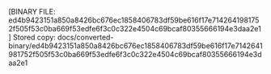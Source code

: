 [BINARY FILE: ed4b9423151a850a8426bc676ec1858406783df59be616f17e7142641981752f505f53c0ba669f53edfe6f3c0c322e4504c69bcaf80355666194e3daa2e1]
Stored copy: docs/converted-binary/ed4b9423151a850a8426bc676ec1858406783df59be616f17e7142641981752f505f53c0ba669f53edfe6f3c0c322e4504c69bcaf80355666194e3daa2e1
